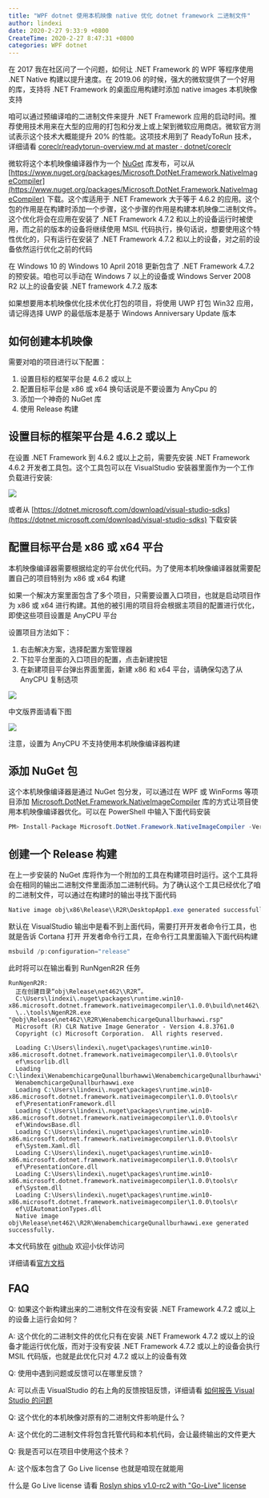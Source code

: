 ```yaml
---
title: "WPF dotnet 使用本机映像 native 优化 dotnet framework 二进制文件"
author: lindexi
date: 2020-2-27 9:33:9 +0800
CreateTime: 2020-2-27 8:47:31 +0800
categories: WPF dotnet
---
```


在 2017 我在社区问了一个问题，如何让 .NET Framework 的 WPF 等程序使用 .NET Native 构建以提升速度。在 2019.06 的时候，强大的微软提供了一个好用的库，支持将 .NET Framework 的桌面应用构建时添加 native images 本机映像支持

<!--more-->


<!-- 发布 -->

咱可以通过预编译咱的二进制文件来提升 .NET Framework 应用的启动时间。推荐使用技术用来在大型的应用的打包和分发上或上架到微软应用商店。微软官方测试表示这个技术大概能提升 20% 的性能。这项技术用到了 ReadyToRun 技术，详细请看 [coreclr/readytorun-overview.md at master · dotnet/coreclr](https://github.com/dotnet/coreclr/blob/master/Documentation/botr/readytorun-overview.md )

微软将这个本机映像编译器作为一个 [NuGet](https://www.nuget.org/packages/Microsoft.DotNet.Framework.NativeImageCompiler) 库发布，可以从 [https://www.nuget.org/packages/Microsoft.DotNet.Framework.NativeImageCompiler](https://www.nuget.org/packages/Microsoft.DotNet.Framework.NativeImageCompiler) 下载。这个库适用于 .NET Framework 大于等于 4.6.2 的应用。这个包的作用是在构建时添加一个步骤，这个步骤的作用是构建本机映像二进制文件。这个优化将会在应用在安装了 .NET Framework 4.7.2 和以上的设备运行时被使用，而之前的版本的设备将继续使用 MSIL 代码执行，换句话说，想要使用这个特性优化的，只有运行在安装了 .NET Framework 4.7.2 和以上的设备，对之前的设备依然运行优化之前的代码

在 Windows 10 的 Windows 10 April 2018 更新包含了 .NET Framework 4.7.2 的预安装。咱也可以手动在 Windows 7 以上的设备或 Windows Server 2008 R2 以上的设备安装 .NET framework 4.7.2 版本

如果想要用本机映像优化技术优化打包的项目，将使用 UWP 打包 Win32 应用，请记得选择 UWP 的最低版本是基于 Windows Anniversary Update 版本

## 如何创建本机映像

需要对咱的项目进行以下配置：

1. 设置目标的框架平台是 4.6.2 或以上
2. 配置目标平台是 x86 或 x64 换句话说是不要设置为 AnyCpu 的
3. 添加一个神奇的 NuGet 库
4. 使用 Release 构建

## 设置目标的框架平台是 4.6.2 或以上

在设置 .NET Framework 到 4.6.2 或以上之前，需要先安装 .NET Framework 4.6.2 开发者工具包。这个工具包可以在 VisualStudio 安装器里面作为一个工作负载进行安装:

<!-- ![](image/WPF dotnet 使用本机映像 native 优化 dotnet framework 二进制文件/WPF dotnet 使用本机映像 native 优化 dotnet framework 二进制文件0.png) -->

![](http://image.acmx.xyz/lindexi%2F202022797159914.jpg)

<!-- 以上是[官方文档](https://docs.microsoft.com/zh-cn/windows/msix/desktop/desktop-to-uwp-r2r) 提供的图片，而最新的 VisualStudio 2019 的设置如下图 -->

<!-- ![](image/WPF dotnet 使用本机映像 native 优化 dotnet framework 二进制文件/WPF dotnet 使用本机映像 native 优化 dotnet framework 二进制文件1.png) -->

或者从 [https://dotnet.microsoft.com/download/visual-studio-sdks](https://dotnet.microsoft.com/download/visual-studio-sdks) 下载安装

## 配置目标平台是 x86 或 x64 平台

本机映像编译器需要根据给定的平台优化代码。为了使用本机映像编译器就需要配置自己的项目特别为 x86 或 x64 构建

如果一个解决方案里面包含了多个项目，只需要设置入口项目，也就是启动项目作为 x86 或 x64 进行构建。其他的被引用的项目将会根据主项目的配置进行优化，即使这些项目设置是 AnyCPU 平台

设置项目方法如下：

1. 右击解决方案，选择配置方案管理器
2. 下拉平台里面的入口项目的配置，点击新建按钮
3. 在新建项目平台弹出界面里面，新建 x86 和 x64 平台，请确保勾选了从 AnyCPU 复制选项

<!-- ![](image/WPF dotnet 使用本机映像 native 优化 dotnet framework 二进制文件/WPF dotnet 使用本机映像 native 优化 dotnet framework 二进制文件2.png) -->

![](http://image.acmx.xyz/lindexi%2F202022791799100.jpg)

中文版界面请看下图

<!-- ![](image/WPF dotnet 使用本机映像 native 优化 dotnet framework 二进制文件/WPF dotnet 使用本机映像 native 优化 dotnet framework 二进制文件3.png) -->

![](http://image.acmx.xyz/lindexi%2F2020227917576048.jpg)

注意，设置为 AnyCPU 不支持使用本机映像编译器构建

## 添加 NuGet 包

这个本机映像编译器是通过 NuGet 包分发，可以通过在 WPF 或 WinForms 等项目添加 [Microsoft.DotNet.Framework.NativeImageCompiler](https://www.nuget.org/packages/Microsoft.DotNet.Framework.NativeImageCompiler) 库的方式让项目使用本机映像编译器优化。可以在 PowerShell 中输入下面代码安装

```csharp
PM> Install-Package Microsoft.DotNet.Framework.NativeImageCompiler -Version 1.0.0
```

## 创建一个 Release 构建

在上一步安装的 NuGet 库将作为一个附加的工具在构建项目时运行。这个工具将会在相同的输出二进制文件里面添加二进制代码。为了确认这个工具已经优化了咱的二进制文件，可以通过在构建时的输出寻找下面代码

```csharp
Native image obj\x86\Release\\R2R\DesktopApp1.exe generated successfully.
```

默认在 VisualStudio 输出中是看不到上面代码，需要打开开发者命令行工具，也就是告诉 Cortana 打开 开发者命令行工具，在命令行工具里面输入下面代码构建

```csharp
msbuild /p:configuration="release"
```

此时将可以在输出看到 RunNgenR2R 任务

```
RunNgenR2R:
  正在创建目录“obj\Release\net462\\R2R”。
  C:\Users\lindexi\.nuget\packages\runtime.win10-x86.microsoft.dotnet.framework.nativeimagecompiler\1.0.0\build\net462\..
  \..\tools\NgenR2R.exe "@obj\Release\net462\\R2R\WenabemchicargeQunallburhawwi.rsp"
  Microsoft (R) CLR Native Image Generator - Version 4.8.3761.0
  Copyright (c) Microsoft Corporation.  All rights reserved.

  Loading C:\Users\lindexi\.nuget\packages\runtime.win10-x86.microsoft.dotnet.framework.nativeimagecompiler\1.0.0\tools\r
  ef\mscorlib.dll
  Loading C:\lindexi\WenabemchicargeQunallburhawwi\WenabemchicargeQunallburhawwi\obj\Release\net462\
  WenabemchicargeQunallburhawwi.exe
  Loading C:\Users\lindexi\.nuget\packages\runtime.win10-x86.microsoft.dotnet.framework.nativeimagecompiler\1.0.0\tools\r
  ef\PresentationFramework.dll
  Loading C:\Users\lindexi\.nuget\packages\runtime.win10-x86.microsoft.dotnet.framework.nativeimagecompiler\1.0.0\tools\r
  ef\WindowsBase.dll
  Loading C:\Users\lindexi\.nuget\packages\runtime.win10-x86.microsoft.dotnet.framework.nativeimagecompiler\1.0.0\tools\r
  ef\System.Xaml.dll
  Loading C:\Users\lindexi\.nuget\packages\runtime.win10-x86.microsoft.dotnet.framework.nativeimagecompiler\1.0.0\tools\r
  ef\PresentationCore.dll
  Loading C:\Users\lindexi\.nuget\packages\runtime.win10-x86.microsoft.dotnet.framework.nativeimagecompiler\1.0.0\tools\r
  ef\System.dll
  Loading C:\Users\lindexi\.nuget\packages\runtime.win10-x86.microsoft.dotnet.framework.nativeimagecompiler\1.0.0\tools\r
  ef\UIAutomationTypes.dll
  Native image obj\Release\net462\\R2R\WenabemchicargeQunallburhawwi.exe generated successfully.
```

本文代码放在 [github](https://github.com/lindexi/lindexi_gd/tree/af04ec5ddcb5643d4472b87645894ddebd30dc6f/WenabemchicargeQunallburhawwi) 欢迎小伙伴访问

详细请看[官方文档](https://docs.microsoft.com/zh-cn/windows/msix/desktop/desktop-to-uwp-r2r)

## FAQ

Q: 如果这个新构建出来的二进制文件在没有安装 .NET Framework 4.7.2 或以上的设备上运行会如何？

A: 这个优化的二进制文件的优化只有在安装 .NET Framework 4.7.2 或以上的设备才能运行优化版，而对于没有安装 .NET Framework 4.7.2 或以上的设备会执行 MSIL 代码版，也就是此优化只对 4.7.2 或以上的设备有效

Q: 使用中遇到问题或反馈可以在哪里反馈？

A: 可以点击 VisualStudio 的右上角的反馈按钮反馈，详细请看 [如何报告 Visual Studio 的问题](https://docs.microsoft.com/zh-cn/visualstudio/ide/how-to-report-a-problem-with-visual-studio?view=vs-2019 )

Q: 这个优化的本机映像对原有的二进制文件影响是什么？

A: 这个优化的二进制文件将包含托管代码和本机代码，会让最终输出的文件更大

Q: 我是否可以在项目中使用这个技术？

A: 这个版本包含了 Go Live license 也就是咱现在就能用

什么是 Go Live license 请看 [Roslyn ships v1.0-rc2 with "Go-Live" license](https://devblogs.microsoft.com/vbteam/roslyn-ships-v1-0-rc2-with-go-live-license/ )
 
